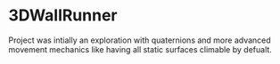 # 3DWallRunner

Project was intially an exploration with quaternions and more advanced movement
mechanics like having all static surfaces climable by defualt.
